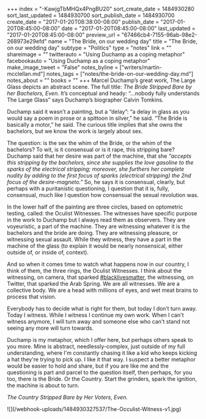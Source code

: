 +++
index = "-KawjgTbMHQx4PngBU20"
sort_create_date = 1484930280
sort_last_updated = 1484930700
sort_publish_date = 1484930700
create_date = "2017-01-20T08:38:00-08:00"
publish_date = "2017-01-20T08:45:00-08:00"
date = "2017-01-20T08:45:00-08:00"
last_updated = "2017-01-20T08:45:00-08:00"
preview_url = "67466cb4-7155-96ab-98e2-268973e29efd"
name = "The Bride, on our wedding day"
title = "The Bride, on our wedding day"
subtype = "Politics"
type = "notes"
link = ""
shareimage = ""
twitterauto = "Using Duchamp as a coping metaphor"
facebookauto = "Using Duchamp as a coping metaphor"
make_image_tweet = "False"
notes_byline = ["writers/martin-mcclellan.md"]
notes_tags = ["notes/the-bride-on-our-wedding-day.md"]
notes_about = ""
books = ""
+++
Marcel Duchamp’s great work, The Large Glass depicts an abstract scene. The full title: _The Bride Stripped Bare by her Bachelors, Even_. It’s conceptual and heady: “…nobody fully understands The Large Glass” says Duchamp’s biographer Calvin Tomkins.

Duchamp said it wasn’t a painting, but a “delay”: “a delay in glass as you would say a poem in prose or a spittoon in silver,” he said. “The Bride is basically a motor,” he said. The curious title implies that she owns the bachelors, but we know the work is largely about sex.

The question: is the sex the whim of the Bride, or the whim of the bachelors? To wit, is it consensual or is it rape, this stripping bare? Duchamp said that her desire was part of the machine, that she _"accepts this stripping by the bachelors, since she supplies the love gasoline to the sparks of the electrical stripping; moreover, she furthers her complete nudity by adding to the first focus of sparks (electrical stripping) the 2nd focus of the desire-magneto."_ So, he says it is consensual, clearly, but perhaps with a puritanistic questioning, I question that it is, fully, consensual, much like I question how consensual the sexual revolution was. 

In the lower half of the painting are three circles, based on optometric testing, called: the Oculist Witnesses. The witnesses have specific purpose in the work to Duchamp but I always read them as observers. They are voyeuristic, a part of the machine. They are witnessing whatever it is the bachelors and the bride are doing. They are witnessing pleasure, or witnessing sexual assault. While they witness, they have a part in the machine of the glass (to explain it would be nearly nonsensical, either outside of, or inside of, context).

And so when it comes time to watch what happens now in our country, I think of them, the three rings, the Oculist Witnesses. I think about the witnessing, on camera, that sparked [#blacklivesmatter](https://twitter.com/hashtag/blacklivesmatter), the witnessing, on Twitter, that sparked the Arab Spring. We are all witnesses. We are a collective body. We are a head with millions of eyes, and wet meat brains to process that vision.

Everybody has to decide what is right for them, but today I don’t turn away. Today I witness. While I witness I continue my own work. When I can't witness anymore, I will turn away and someone else who can't stand not seeing any more will turn towards. 

Duchamp is my metaphor, which I offer here, but perhaps others speak to you more. Mine is abstract, needlessly-complex, just outside of my full understanding, where I'm constantly chasing it like a kid who keeps kicking a hat they're trying to pick up. I like it that way. I suspect a better metaphor would be easier to hold and share, but if you are like me and the questioning is part and parcel to the question itself, then perhaps, for you too, there is the Bride. Or the Country. Start the grinders, spark the ignition, the machine is about to turn.  

_The Country Stripped Bare by Her Voters, Even._

<p class="image">![](/webhook-uploads/1484930327537/The-Occulist-Witness-v1.jpg)</p>
